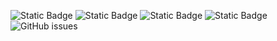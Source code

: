 ![Static Badge](https://img.shields.io/badge/blacklists-60-000000) ![Static Badge](https://img.shields.io/badge/blacklisted-2973909-cc0000) ![Static Badge](https://img.shields.io/badge/whitelisted-2242-00CC00) ![Static Badge](https://img.shields.io/badge/streaming_blacklist-28106-000000) ![GitHub issues](https://img.shields.io/github/issues/fabriziosalmi/blacklists)
